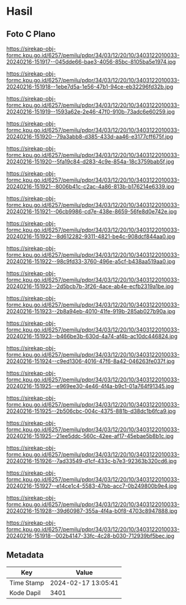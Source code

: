 # Hasil

## Foto C Plano

https://sirekap-obj-formc.kpu.go.id/6257/pemilu/pdpr/34/03/12/20/10/3403122010033-20240216-151917--045dde66-bae3-4056-85bc-8105ba5e1974.jpg

https://sirekap-obj-formc.kpu.go.id/6257/pemilu/pdpr/34/03/12/20/10/3403122010033-20240216-151918--1ebe7d5a-1e56-47b1-94ce-eb32296fd32b.jpg

https://sirekap-obj-formc.kpu.go.id/6257/pemilu/pdpr/34/03/12/20/10/3403122010033-20240216-151919--1593a62e-2e46-47f0-910b-73adc6e60259.jpg

https://sirekap-obj-formc.kpu.go.id/6257/pemilu/pdpr/34/03/12/20/10/3403122010033-20240216-151920--79a3abb8-d385-433d-aa46-e3177cff675f.jpg

https://sirekap-obj-formc.kpu.go.id/6257/pemilu/pdpr/34/03/12/20/10/3403122010033-20240216-151920--5fa19c84-d283-4c9e-854a-18c3759bab5f.jpg

https://sirekap-obj-formc.kpu.go.id/6257/pemilu/pdpr/34/03/12/20/10/3403122010033-20240216-151921--8006b41c-c2ac-4a86-813b-b176214e6339.jpg

https://sirekap-obj-formc.kpu.go.id/6257/pemilu/pdpr/34/03/12/20/10/3403122010033-20240216-151921--06cb9986-cd7e-438e-8659-56fe8d0e742e.jpg

https://sirekap-obj-formc.kpu.go.id/6257/pemilu/pdpr/34/03/12/20/10/3403122010033-20240216-151922--8d612282-9311-4821-be4c-908dcf844aa0.jpg

https://sirekap-obj-formc.kpu.go.id/6257/pemilu/pdpr/34/03/12/20/10/3403122010033-20240216-151922--98c9fd33-3760-496e-a5cf-b438aa519aa0.jpg

https://sirekap-obj-formc.kpu.go.id/6257/pemilu/pdpr/34/03/12/20/10/3403122010033-20240216-151923--2d5bcb7b-3f26-4ace-ab4e-ecfb2319a1be.jpg

https://sirekap-obj-formc.kpu.go.id/6257/pemilu/pdpr/34/03/12/20/10/3403122010033-20240216-151923--2b8a94eb-4010-41fe-919b-285ab027b90a.jpg

https://sirekap-obj-formc.kpu.go.id/6257/pemilu/pdpr/34/03/12/20/10/3403122010033-20240216-151923--b466be3b-630d-4a74-af4b-ac10dc446824.jpg

https://sirekap-obj-formc.kpu.go.id/6257/pemilu/pdpr/34/03/12/20/10/3403122010033-20240216-151924--c9ed1306-4016-47f6-8a42-046263fe037f.jpg

https://sirekap-obj-formc.kpu.go.id/6257/pemilu/pdpr/34/03/12/20/10/3403122010033-20240216-151925--e969ee30-4e46-4f4a-b9c1-01a764f91345.jpg

https://sirekap-obj-formc.kpu.go.id/6257/pemilu/pdpr/34/03/12/20/10/3403122010033-20240216-151925--2b506cbc-004c-4375-881b-d38dc1b6fca9.jpg

https://sirekap-obj-formc.kpu.go.id/6257/pemilu/pdpr/34/03/12/20/10/3403122010033-20240216-151925--21ee5ddc-560c-42ee-af17-45ebae5b8b1c.jpg

https://sirekap-obj-formc.kpu.go.id/6257/pemilu/pdpr/34/03/12/20/10/3403122010033-20240216-151926--7ad33549-d1cf-433c-b7e3-92363b320cd6.jpg

https://sirekap-obj-formc.kpu.go.id/6257/pemilu/pdpr/34/03/12/20/10/3403122010033-20240216-151927--e14ce1c4-5583-47bb-acc7-0b249800b9e4.jpg

https://sirekap-obj-formc.kpu.go.id/6257/pemilu/pdpr/34/03/12/20/10/3403122010033-20240216-151928--39d60987-355a-4f4a-b0f8-4703c8947888.jpg

https://sirekap-obj-formc.kpu.go.id/6257/pemilu/pdpr/34/03/12/20/10/3403122010033-20240216-151918--002b4147-33fc-4c28-b030-712939bf5bec.jpg


## Metadata

| Key        | Value               |
| ---------- | ------------------- |
| Time Stamp | 2024-02-17 13:05:41 |
| Kode Dapil | 3401                |



